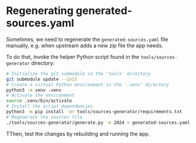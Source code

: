 # Regenerating generated-sources.yaml

Sometimes, we need to regenerate the `generated-sources.yaml` file manually, e.g. when upstream adds a new zip file the app needs.

To do that, invoke the helper Python script found in the `tools/sources-generator` directory:

```sh
# Initialize the git submodule in the 'tools' directory
git submodule update --init
# Create a virtual Python environment in the '.venv' directory
python3 -m venv .venv
# Activate the environment
source .venv/bin/activate
# Install the script dependencies
python3 -m pip install -Ur tools/sources-generator/requirements.txt
# Regenerate the sources file
./tools/sources-generator/generate.py -e 2024 > generated-sources.yaml
```

TThen, test the changes by rebuilding and running the app.
